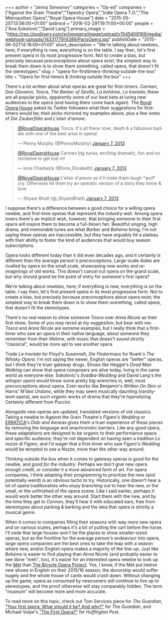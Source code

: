 +++
author = "Jenna Simeonov"
categories = "Op-ed"
companies = ["Against the Grain Theatre","Tapestry Opera","Indie Opera T.O.","The Metropolitan Opera","Royal Opera House"]
date = "2015-05-25T13:56:00+01:00"
lastmod = "2016-02-29T19:11:00+00:00"
people = ["Ana Sokolovic","David Lang"]
primary_image = "https://res.cloudinary.com/schmopera/image/upload/v1545409169/media/webhook-uploads/1433177914389/ParisOpera.jpg"
publishDate = "2015-06-02T14:18:00+01:00"
short_description = "We&#039;re talking about newbies, here; if everything is new, everything is on the table. I say then, let&#039;s first present opera in its most progressive form. Not to create a bias, but precisely because preconceptions about opera exist; the simplest way to break them down is to show them something, called opera, that doesn&#039;t fit the stereotypes."
slug = "opera-for-firsttimers-thinking-outside-the-box"
title = "Opera for first-timers &amp; thinking outside the box"
+++

There's a lot written about what operas are great for first-timers. *Carmen*, *Don Giovanni*, *Tosca*, *The Barber of Seville*, *La bohème*, *La traviata*, these are all popular picks, apparently some of our best bets at luring new audiences to the opera (and having them come back again). The [Royal Opera House](http://www.roh.org.uk/news/opera-for-first-timers-your-suggestions) asked its Twitter followers what their suggestions for first-timers would be; their picks mirrored my examples above, plus a few votes of *Die Zauberflöte* and *L'elisir d'amore*.

<blockquote class="twitter-tweet" lang="en"><p lang="en" dir="ltr"><a href="https://twitter.com/RoyalOperaHouse">@RoyalOperaHouse</a> Tosca. It&#39;s all there: love, death &amp; a fabulous baddie with one of the best arias in opera!</p>&mdash; Penny Murphy (@PennyMurphy) <a href="https://twitter.com/PennyMurphy/status/288342173647265793">January 7, 2013</a></blockquote>
<script async src="//platform.twitter.com/widgets.js" charset="utf-8"></script>

<blockquote class="twitter-tweet" lang="en"><p lang="en" dir="ltr"><a href="https://twitter.com/RoyalOperaHouse">@RoyalOperaHouse</a> Carmen big tunes, exciting dramatic, fun and no recitative to get lost in!</p>&mdash; Ione Chadwick (@Ione_Elizabeth) <a href="https://twitter.com/Ione_Elizabeth/status/288346529784266752">January 7, 2013</a></blockquote>
<script async src="//platform.twitter.com/widgets.js" charset="utf-8"></script>

<blockquote class="twitter-tweet" lang="en"><p lang="en" dir="ltr"><a href="https://twitter.com/RoyalOperaHouse">@RoyalOperaHouse</a> L&#39;elisir d&#39;amore as it&#39;ll make them laugh *and* cry. Otherwise let them try an operatic version of a story they know &amp; love</p>&mdash; Shyam Bhatt (@_ShyamBhatt) <a href="https://twitter.com/_ShyamBhatt/status/288344725956743169">January 7, 2013</a></blockquote>
<script async src="//platform.twitter.com/widgets.js" charset="utf-8"></script>

I suppose there's a difference between a good choice for a willing opera newbie, and first-time operas that represent the industry well. Among opera lovers there's an implicit wish, however, that bringing someone to their first opera will inspire them to become a full-blown fan. Beautiful singing, high drama, and memorable tunes are what *Barber* and *Bohème* bring; I'm not saying these operas are inaccessible, but they have arguably hit a plateau with their ability to foster the kind of audiences that would buy season subscriptions.

Opera looks different today than it did even decades ago, and it certainly *is* different than the average person's preconceptions. Large-scale *Aida*s are rivalled by opera on the small scale, showcasing new works and re-imaginings of old works. This doesn't cancel out opera on the grand scale, but why should grand be the point of entry for someone's first opera?

We're talking about newbies, here; if everything is new, everything is on the table. I say then, let's first present opera in its most progressive form. Not to create a bias, but precisely *because* preconceptions about opera exist; the simplest way to break them down is to show them something, called opera, that doesn't fit the stereotypes.

There's no real reason to show someone *Tosca* over *Anna Nicole* as their first show. Some of you may recoil at my suggestion, but bear with me. *Tosca* and *Anna Nicole* are extreme examples, but I really think that a first-timer who saw an opera in their native language, about someone they remember from their lifetime, with music that doesn't sound strictly "classical", would be more apt to see another opera.

Trade *La traviata* for Floyd's *Susannah*, *Die Fledermaus* for Roark's *The Whisky Opera*. I'm not saying the newer, English operas are "better" operas, but I think they're truer gateway drugs. Shows like Heggie's *Dead Man Walking* can show that opera composers are alive today, living in the same world as everyone else. Sokolovic's *Svadba-Wedding* and David Lang's *the whisper opera* would throw some pretty big wrenches in, well, most preconceptions about opera. Even works like Benjamin's *Written On Skin* or Harris' *M'dea Undone*, while they may seem musically daunting (varsity-level opera), are such organic works of drama that they're hypnotizing. Certainly different from Puccini.

Alongside new operas are updated, translated versions of old classics. Taking a newbie to Against the Grain Theatre's *Figaro's Wedding* or [ERRATICA](http://erratica.org/projects/dido-and-aeneas)'s *Dido and Aeneas* gives them a truer experience of these pieces by removing the language and anachronistic barriers. Like any good opera, these adaptations are designed to be organic to their performance space and specific audience; they're not dependent on having seen a tradition *Le nozze di Figaro*, and I'd wager that a first-timer who saw *Figaro's Wedding* would be tempted to see a *Nozze*, more than the other way around.

Thinking outside the box when it comes to gateway operas is good for the newbie, and *good for the industry*. Perhaps we don't give new opera enough credit, or consider it a more advanced form of art. For opera companies, I think adapting their programming to prioritize the new (and potentially weird) is an obvious tactic to try. Historically, one doesn't hear a lot of opera traditionalists who enjoy branching out to hear the new, or the small, or the unfinished of the opera scene. Like I said earlier, perhaps it would work better the other way around. Start them with the new, and by the time they get to *Carmen*, they'll hear it with educated ears, free from stereotypes about parking & barking and the idea that opera is strictly a musical genre.

When it comes to companies filling their seasons with way more new opera and on various scales, perhaps it's a bit of putting the cart before the horse. I'll cede that large houses won't be the places to show smaller-sized operas, but as the frontline for the average person's endeavour into opera, large opera companies are the best ones to take the leap with a season where new, and/or English opera makes a majority of the line-up. Just like *Bohème* is easier to find playing than *Anna Nicole* (and probably easier to see done "meh", too), it's easier for an interested opera newbie to look up the [Met](/scene/companies/the-metropolitan-opera/) than [The Bicycle Opera Project](/scene/companies/the-bicycle-opera-project/). Yes, I know, if the Met put twelve new shows in English on their 2015/16 season, the donorship would suffer hugely and the whole house of cards would crash down. Without changing up the game, opera as consumed by newcomers will continue to live up to stereotypes, and the proof otherwise will stay comparably hidden. The term "museum" will become more and more accurate.

To read more on this topic, check out Tom Services piece for *The Guardian*, ["Your first opera: What should it be? And why?"](http://www.theguardian.com/music/tomserviceblog/2014/may/08/inside-opera-day-the-best-opera-for-first-timers) for *The Guardian*, and Michael Volpe's ["The First Opera?"](http://www.huffingtonpost.co.uk/michael-volpe/the-first-opera_b_1550385.html) for *Huffington Post*.
